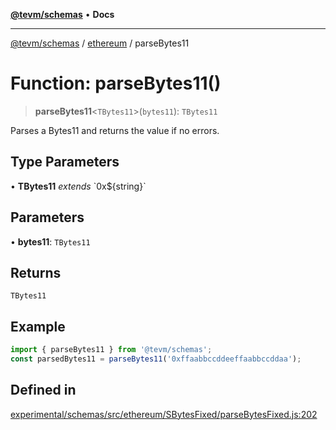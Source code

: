[**@tevm/schemas**](../../README.md) • **Docs**

***

[@tevm/schemas](../../modules.md) / [ethereum](../README.md) / parseBytes11

# Function: parseBytes11()

> **parseBytes11**\<`TBytes11`\>(`bytes11`): `TBytes11`

Parses a Bytes11 and returns the value if no errors.

## Type Parameters

• **TBytes11** *extends* \`0x$\{string\}\`

## Parameters

• **bytes11**: `TBytes11`

## Returns

`TBytes11`

## Example

```ts
import { parseBytes11 } from '@tevm/schemas';
const parsedBytes11 = parseBytes11('0xffaabbccddeeffaabbccddaa');
```

## Defined in

[experimental/schemas/src/ethereum/SBytesFixed/parseBytesFixed.js:202](https://github.com/evmts/tevm-monorepo/blob/main/experimental/schemas/src/ethereum/SBytesFixed/parseBytesFixed.js#L202)
